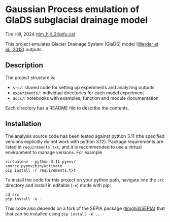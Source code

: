 # Gaussian Process emulation of GlaDS subglacial drainage model

Tim Hill, 2024 (tim_hill_2@sfu.ca)

This project emulates Glacier Drainage System (GlaDS) model ([Werder et al., 2013](https://doi.org/10.1002/jgrf.20146)) outputs.

## Description

The project structure is:

 * `src/`: shared code for setting up experiments and analyzing outputs
 * `experiments/`: individual directories for each model experiment
 * `docs/`: notebooks with examples, function and module documentation

Each directory has a README file to describe the contents.

## Installation

The analysis source code has been tested against python 3.11 (the specified versions explicitly do not work with python 3.12). Package requirements are listed in `requirements.txt`, and it is recommended to use a virtual environment to manage versions. For example

```
virtualenv --python 3.11 pyenv/
source pyenv/bin/activate
pip install -r requirements.txt
```

To install the code for this project on your python path, navigate into the `src` directory and install in editable (`-e`) mode with pip:

```
cd src
pip install -e .
```

This code also depends on a fork of the SEPIA package ([timghill/SEPIA](https://github.com/timghill/SEPIA)) that that can be installed using `pip install -e .`.
